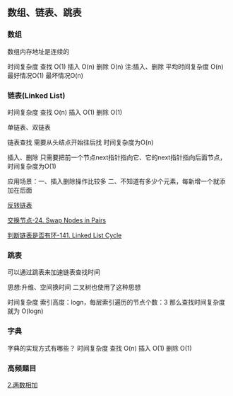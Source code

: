 ## 数组、链表、跳表

### 数组
数组内存地址是连续的

时间复杂度
查找 O(1) 
插入 O(n)
删除 O(n)
注:插入、删除  平均时间复杂度 O(n) 最好情况O(1) 最坏情况O(n)


### 链表(Linked List)
时间复杂度
查找 O(n) 
插入 O(1)
删除 O(1)

单链表、双链表

链表查找  需要从头结点开始往后找 时间复杂度为O(n)

插入、删除  只需要把前一个节点next指针指向它、它的next指针指向后面节点，时间复杂度为O(1)


应用场景：一、插入删除操作比较多  二、不知道有多少个元素，每新增一个就添加在后面

[反转链表](https://leetcode-cn.com/problems/reverse-linked-list/)


[交换节点-24. Swap Nodes in Pairs](https://leetcode-cn.com/problems/swap-nodes-in-pairs/submissions/)

[判断链表是否有环-141. Linked List Cycle](https://leetcode-cn.com/problems/linked-list-cycle/submissions/)


### 跳表
可以通过跳表来加速链表查找时间

思想:升维、空间换时间
二叉树也使用了这种思想

时间复杂度
索引高度：logn，每层索引遍历的节点个数：3
那么查找时间复杂度就为 O(logn)

### 字典
字典的实现方式有哪些？
时间复杂度
查找 O(n)
插入 O(1)
删除 O(1)

### 高频题目

[2.两数相加](https://github.com/Jackzigen/LeetCode/blob/master/Problems/1-100/2.两数相加.md)

